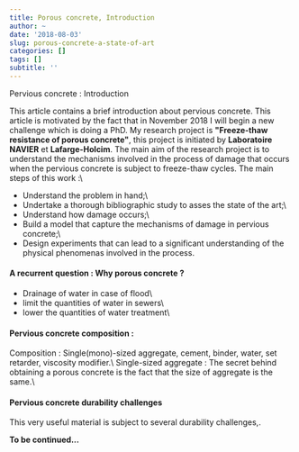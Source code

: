 ```yaml
---
title: Porous concrete, Introduction
author: ~
date: '2018-08-03'
slug: porous-concrete-a-state-of-art
categories: []
tags: []
subtitle: ''
---
```


Pervious concrete : Introduction

<!--more-->

This article contains a brief introduction about pervious concrete. This article is motivated by the fact that in November 2018 I will begin a new challenge which is doing a PhD. My research project is **"Freeze-thaw resistance of porous concrete"**, this project is initiated by **Laboratoire NAVIER** et **Lafarge-Holcim**. The main aim of the research project is to understand the mechanisms involved in the process of damage that occurs when the pervious concrete is subject to freeze-thaw cycles. The main steps of this work :\

- Understand the problem in hand;\\
- Undertake a thorough bibliographic study to asses the state of the art;\\
- Understand how damage occurs;\\
- Build a model that capture the mechanisms of damage in pervious concrete;\\
- Design experiments that can lead to a significant understanding of the physical phenomenas involved in the process.

#### A recurrent question : Why porous concrete ?
<!-- Not as many people think, the permeable concrete is an old civil engineering material. In fact, research on this matter seriously tens of years ago. B -->

- Drainage of water in case of flood\\
- limit the quantities of water in sewers\\
- lower the quantities of water treatment\\

#### Pervious concrete composition :
Composition : Single(mono)-sized aggregate, cement, binder, water, set retarder, viscosity modifier.\\
Single-sized aggregate : The secret behind obtaining a porous concrete is the fact that the size of aggregate is the same.\

#### Pervious concrete durability challenges

This very useful material is subject to several durability challenges,.

**To be continued...**
